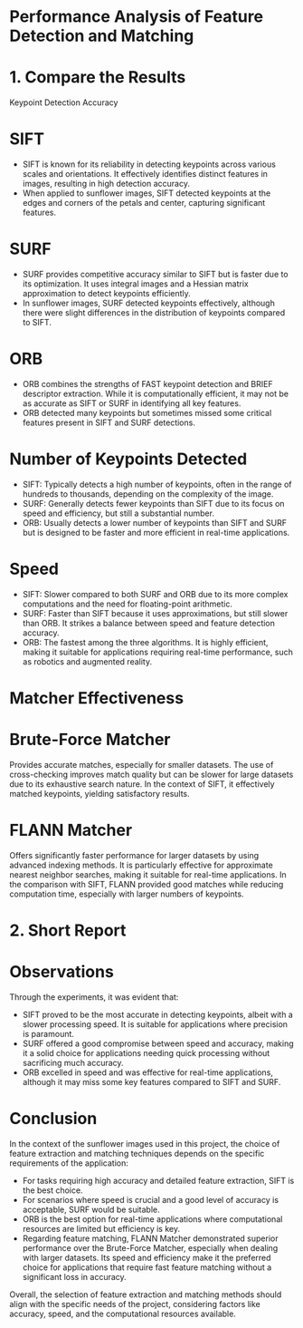 # Performance Analysis of Feature Detection and Matching

# 1. Compare the Results

Keypoint Detection Accuracy

# SIFT

- SIFT is known for its reliability in detecting keypoints across various scales and orientations. It effectively identifies distinct features in images, resulting in high detection accuracy.
- When applied to sunflower images, SIFT detected keypoints at the edges and corners of the petals and center, capturing significant features.

# SURF

- SURF provides competitive accuracy similar to SIFT but is faster due to its optimization. It uses integral images and a Hessian matrix approximation to detect keypoints efficiently.
- In sunflower images, SURF detected keypoints effectively, although there were slight differences in the distribution of keypoints compared to SIFT.
  
# ORB

- ORB combines the strengths of FAST keypoint detection and BRIEF descriptor extraction. While it is computationally efficient, it may not be as accurate as SIFT or SURF in identifying all key features.
- ORB detected many keypoints but sometimes missed some critical features present in SIFT and SURF detections.
  
# Number of Keypoints Detected

- SIFT: Typically detects a high number of keypoints, often in the range of hundreds to thousands, depending on the complexity of the image.
- SURF: Generally detects fewer keypoints than SIFT due to its focus on speed and efficiency, but still a substantial number.
- ORB: Usually detects a lower number of keypoints than SIFT and SURF but is designed to be faster and more efficient in real-time applications.
  
# Speed

- SIFT: Slower compared to both SURF and ORB due to its more complex computations and the need for floating-point arithmetic.
- SURF: Faster than SIFT because it uses approximations, but still slower than ORB. It strikes a balance between speed and feature detection accuracy.
- ORB: The fastest among the three algorithms. It is highly efficient, making it suitable for applications requiring real-time performance, such as robotics and augmented reality.

  
# Matcher Effectiveness

# Brute-Force Matcher

Provides accurate matches, especially for smaller datasets. The use of cross-checking improves match quality but can be slower for large datasets due to its exhaustive search nature.
In the context of SIFT, it effectively matched keypoints, yielding satisfactory results.

# FLANN Matcher

Offers significantly faster performance for larger datasets by using advanced indexing methods. It is particularly effective for approximate nearest neighbor searches, making it suitable for real-time applications.
In the comparison with SIFT, FLANN provided good matches while reducing computation time, especially with larger numbers of keypoints.

# 2. Short Report

# Observations

Through the experiments, it was evident that:

- SIFT proved to be the most accurate in detecting keypoints, albeit with a slower processing speed. It is suitable for applications where precision is paramount.
- SURF offered a good compromise between speed and accuracy, making it a solid choice for applications needing quick processing without sacrificing much accuracy.
- ORB excelled in speed and was effective for real-time applications, although it may miss some key features compared to SIFT and SURF.

# Conclusion
In the context of the sunflower images used in this project, the choice of feature extraction and matching techniques depends on the specific requirements of the application:

- For tasks requiring high accuracy and detailed feature extraction, SIFT is the best choice.
- For scenarios where speed is crucial and a good level of accuracy is acceptable, SURF would be suitable.
- ORB is the best option for real-time applications where computational resources are limited but efficiency is key.
- Regarding feature matching, FLANN Matcher demonstrated superior performance over the Brute-Force Matcher, especially when dealing with larger datasets. Its speed and efficiency make it the preferred choice for applications that require fast feature matching without a significant loss in accuracy.

Overall, the selection of feature extraction and matching methods should align with the specific needs of the project, considering factors like accuracy, speed, and the computational resources available.
